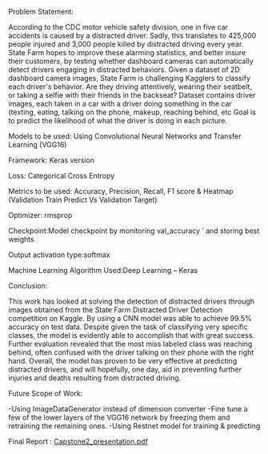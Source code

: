 Problem Statement:

According to the CDC motor vehicle safety division,
one in five car accidents is caused by a
distracted driver. Sadly, this translates to 425,000 people injured and 3,000 people killed by
distracted driving every year.
State Farm
hopes to improve these alarming statistics, and better insure their customers, by
testing whether dashboard cameras can automatically detect drivers engaging in distracted
behaviors. Given a dataset of 2D dashboard camera images, State Farm is challenging Kagglers to
classify each driver's behavior. Are they driving attentively, wearing their seatbelt, or taking a selfie
with their friends in the backseat?
Dataset contains driver images, each taken in a car with a driver doing something in the car
(texting, eating, talking on the phone, makeup, reaching behind, etc
Goal is to predict the likelihood of what the driver is doing in each picture.

Models to be used: Using Convolutional Neural Networks and Transfer Learning (VGG16)

Framework: Keras version

Loss: Categorical Cross Entropy

Metrics to be used: Accuracy, Precision, Recall, F1 score & Heatmap (Validation Train Predict Vs
Validation Target)

Optimizer: rmsprop

Checkpoint:Model checkpoint by monitoring val_accuracy ’ and storing best weights

Output activation type:softmax

Machine Learning Algorithm Used:Deep Learning – Keras

Conclusion:

This work has looked at solving the detection of distracted drivers through images obtained from the
State Farm Distracted Driver Detection competition on Kaggle.
By using a CNN model was able to achieve 99.5% accuracy on test data.
Despite given the task of classifying very specific classes, the model is evidently able to accomplish
that with great success.
Further evaluation revealed that the most miss
labeled class was reaching behind, often confused
with the driver talking on their phone with the right hand. Overall, the model has proven to be very
effective at predicting distracted drivers, and will hopefully, one day, aid in preventing further injuries
and deaths resulting from distracted driving.

Future Scope of Work:

-Using ImageDataGenerator instead of dimension converter
-Fine tune a few of the lower layers of the VGG16 network by freezing them and retraining the
remaining ones.
-Using Restnet model for training & predicting

Final Report : [Capstone2_presentation.pdf](https://github.com/kneelagandan/Distracted-Driver-Detection/files/7775476/Capstone2_presentation.pdf)
